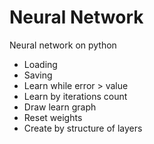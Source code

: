 # Neural Network
Neural network on python

* Loading
* Saving
* Learn while error > value
* Learn by iterations count
* Draw learn graph
* Reset weights
* Create by structure of layers